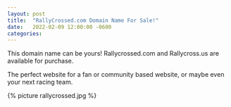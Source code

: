 ```yaml
---
layout: post
title:  "RallyCrossed.com Domain Name For Sale!"
date:   2022-02-09 12:00:00 -0600
categories: 
---
```


This domain name can be yours! Rallycrossed.com and Rallycross.us are available for purchase.

The perfect website for a fan or community based website, or maybe even your next racing team.

{% picture rallycrossed.jpg %}